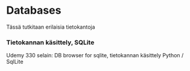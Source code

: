 # Databases
Tässä tutkitaan erilaisia tietokantoja

### Tietokannan käsittely, SQLite

Udemy 330
selain: DB browser for sqlite, tietokannan käsittely Python / SqlLite
